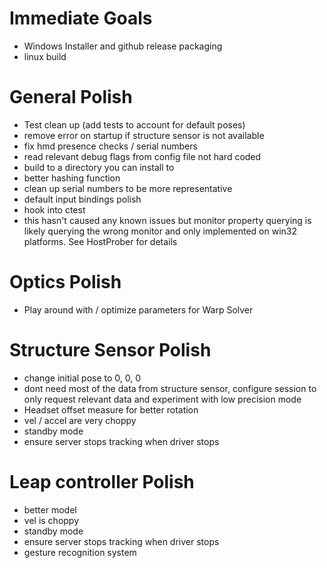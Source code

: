 # Immediate Goals
- Windows Installer and github release packaging
- linux build

# General Polish
- Test clean up (add tests to account for default poses)
- remove error on startup if structure sensor is not available
- fix hmd presence checks / serial numbers
- read relevant debug flags from config file not hard coded
- build to a directory you can install to
- better hashing function
- clean up serial numbers to be more representative
- default input bindings polish
- hook into ctest
- this hasn't caused any known issues but monitor property querying is likely querying the wrong monitor and only implemented on win32 platforms. See HostProber for details

# Optics Polish
- Play around with / optimize parameters for Warp Solver

# Structure Sensor Polish
- change initial pose to 0, 0, 0
- dont need most of the data from structure sensor, configure session to only request relevant data and experiment with low precision mode
- Headset offset measure for better rotation
- vel / accel are very choppy
- standby mode
- ensure server stops tracking when driver stops

# Leap controller Polish
- better model
- vel is choppy
- standby mode
- ensure server stops tracking when driver stops
- gesture recognition system